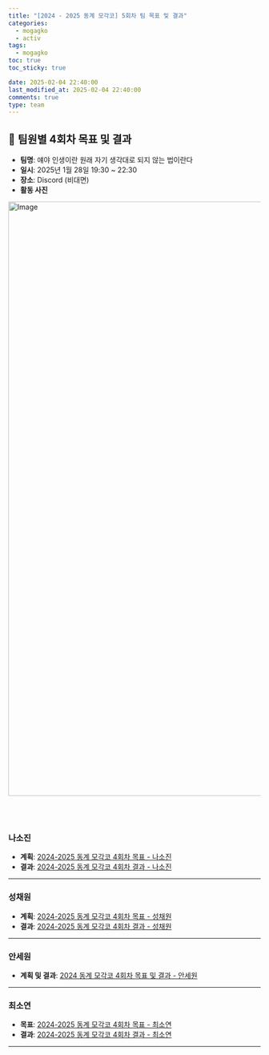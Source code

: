 ```yaml
---
title: "[2024 - 2025 동계 모각코] 5회차 팀 목표 및 결과"
categories:
  - mogagko
  - activ
tags:
  - mogagko
toc: true
toc_sticky: true

date: 2025-02-04 22:40:00
last_modified_at: 2025-02-04 22:40:00
comments: true
type: team
---
```

## 📍 팀원별 4회차 목표 및 결과
- **팀명**: 얘야 인생이란 원래 자기 생각대로 되지 않는 법이란다
- **일시**: 2025년 1월 28일 19:30 ~ 22:30
- **장소**: Discord (비대면)
- **활동 사진**
  <div style="text-align: center;">
 <img width="1187" alt="Image" src="https://github.com/user-attachments/assets/17b0557d-2e29-44e7-84bf-a5e0c0a1193f" />
  </div>

<br><br>

### **나소진**
- **계획**: [2024-2025 동계 모각코 4회차 목표 - 나소진](https://me0w2en.tistory.com/entry/2024-%EB%8F%99%EA%B3%84-%EB%AA%A8%EA%B0%81%EC%BD%94-2024-02-04%ED%99%94)
- **결과**: [2024-2025 동계 모각코 4회차 결과 - 나소진](https://me0w2en.tistory.com/entry/2024-%EB%8F%99%EA%B3%84-%EB%AA%A8%EA%B0%81%EC%BD%94-2025-02-04%ED%99%94-%EA%B2%B0%EA%B3%BC)

---

### **성채원**
- **계획**: [2024-2025 동계 모각코 4회차 목표 - 성채원](https://velog.io/@julia2003a/2025%EB%8F%99%EA%B3%84-%EB%AA%A8%EA%B0%81%EC%BD%94-5%EC%A3%BC%EC%B0%A8-%EB%AA%A9%ED%91%9C)
- **결과**: [2024-2025 동계 모각코 4회차 결과 - 성채원](https://velog.io/@julia2003a/2025%EB%8F%99%EA%B3%84-%EB%AA%A8%EA%B0%81%EC%BD%94-5%EC%A3%BC%EC%B0%A8-%EB%AA%A9%ED%91%9C-50a1q0dj)

---

### **안세원**
- **계획 및 결과**: [2024 동계 모각코 4회차 목표 및 결과 - 안세원](https://code-semicolon.tistory.com/53)

---

### **최소연**
- **목표**: [2024-2025 동계 모각코 4회차 목표 - 최소연](https://clr4takeoff.github.io/mogagko/activ/2425-%EB%8F%99%EA%B3%84-%EB%AA%A8%EA%B0%81%EC%BD%94-5%ED%9A%8C%EC%B0%A8-%EB%AA%A9%ED%91%9C/)
- **결과**: [2024-2025 동계 모각코 4회차 결과 - 최소연](https://clr4takeoff.github.io/mogagko/activ/2425-%EB%8F%99%EA%B3%84-%EB%AA%A8%EA%B0%81%EC%BD%94-5%ED%9A%8C%EC%B0%A8-%EA%B2%B0%EA%B3%BC/)

---
<br><br>